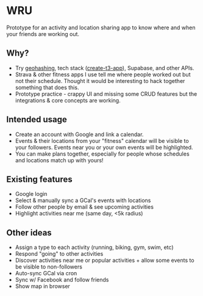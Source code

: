 # WRU

Prototype for an activity and location sharing app to know where and when your friends are working out.

## Why?
- Try [geohashing](https://youtu.be/M4lR_Va97cQ?t=825), tech stack ([create-t3-app](https://create.t3.gg/)), Supabase, and other APIs.
- Strava & other fitness apps I use tell me where people worked out but not their schedule. Thought it would be interesting to hack together something that does this.
- Prototype practice - crappy UI and missing some CRUD features but the integrations & core concepts are working.

## Intended usage
- Create an account with Google and link a calendar.
- Events & their locations from your "fitness" calendar will be visible to your followers. Events near you or your own events will be highlighted.
- You can make plans together, especially for people whose schedules and locations match up with yours!

## Existing features
- Google login
- Select & manually sync a GCal's events with locations
- Follow other people by email & see upcoming activities
- Highlight activities near me (same day, <5k radius)

## Other ideas
- Assign a type to each activity (running, biking, gym, swim, etc)
- Respond "going" to other activities
- Discover activities near me or popular activities + allow some events to be visible to non-followers
- Auto-sync GCal via cron
- Sync w/ Facebook and follow friends
- Show map in browser
